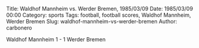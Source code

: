 Title: Waldhof Mannheim vs. Werder Bremen, 1985/03/09
Date: 1985/03/09 00:00
Category: sports
Tags: football, football scores, Waldhof Mannheim, Werder Bremen
Slug: waldhof-mannheim-vs-werder-bremen
Author: carbonero


Waldhof Mannheim 1 - 1 Werder Bremen
